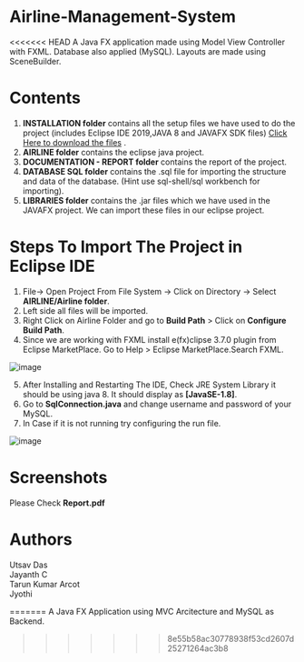 # Airline-Management-System
<<<<<<< HEAD
A Java FX application made using Model View Controller with FXML. Database also applied (MySQL). Layouts are made using SceneBuilder.

# Contents
1. **INSTALLATION folder** contains all the setup files we have used to do the project (includes Eclipse IDE 2019,JAVA 8 and JAVAFX SDK files)
[Click Here to download the files](https://drive.google.com/file/d/1xzmVN31vaVXiJc5mGewLKGUQzRgwNKS2/view?usp=sharing) .
2. **AIRLINE folder** contains the eclipse java project.
3. **DOCUMENTATION - REPORT folder** contains the report of the project.
4. **DATABASE SQL folder** contains the .sql file for importing the structure and data of the database. (Hint use sql-shell/sql workbench for importing).
5. **LIBRARIES folder** contains the .jar files which we have used in the JAVAFX project. We can import these files in our eclipse project.



# Steps To Import The Project in Eclipse IDE
1. File-> Open Project From File System -> Click on Directory -> Select **AIRLINE/Airline folder**. 
2. Left side all files will be imported.
3. Right Click on Airline Folder and go to **Build Path** > Click on **Configure Build Path**.
4. Since we are working with FXML install e(fx)clipse 3.7.0 plugin from Eclipse MarketPlace. Go to Help > Eclipse MarketPlace.Search FXML.


![image](https://user-images.githubusercontent.com/85437460/123201250-e88ff780-d4cf-11eb-807d-f80caa1899f5.png)


5. After Installing and Restarting The IDE, Check JRE System Library it should be using java 8. It should display as **[JavaSE-1.8]**.
6. Go to **SqlConnection.java** and change username and password of your MySQL.
7. In Case if it is not running try configuring the run file.

![image](https://user-images.githubusercontent.com/85437460/123204339-86d28c00-d4d5-11eb-92bc-1277fb2eaaee.png)


# Screenshots

Please Check **Report.pdf**

# Authors
Utsav Das<br/>
Jayanth C<br/>
Tarun Kumar Arcot<br/>
Jyothi<br/>

=======
A Java FX Application using MVC Arcitecture and MySQL as Backend.
>>>>>>> 8e55b58ac30778938f53cd2607d25271264ac3b8
